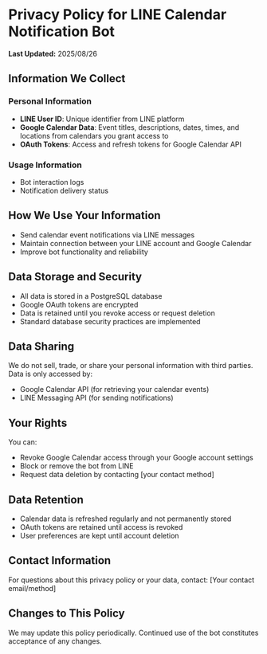 # Privacy Policy for LINE Calendar Notification Bot

**Last Updated:** 2025/08/26

## Information We Collect

### Personal Information

- **LINE User ID**: Unique identifier from LINE platform
- **Google Calendar Data**: Event titles, descriptions, dates, times, and locations from calendars you grant access to
- **OAuth Tokens**: Access and refresh tokens for Google Calendar API

### Usage Information

- Bot interaction logs
- Notification delivery status

## How We Use Your Information

- Send calendar event notifications via LINE messages
- Maintain connection between your LINE account and Google Calendar
- Improve bot functionality and reliability

## Data Storage and Security

- All data is stored in a PostgreSQL database
- Google OAuth tokens are encrypted
- Data is retained until you revoke access or request deletion
- Standard database security practices are implemented

## Data Sharing

We do not sell, trade, or share your personal information with third parties. Data is only accessed by:

- Google Calendar API (for retrieving your calendar events)
- LINE Messaging API (for sending notifications)

## Your Rights

You can:

- Revoke Google Calendar access through your Google account settings
- Block or remove the bot from LINE
- Request data deletion by contacting [your contact method]

## Data Retention

- Calendar data is refreshed regularly and not permanently stored
- OAuth tokens are retained until access is revoked
- User preferences are kept until account deletion

## Contact Information

For questions about this privacy policy or your data, contact: [Your contact email/method]

## Changes to This Policy

We may update this policy periodically. Continued use of the bot constitutes acceptance of any changes.
